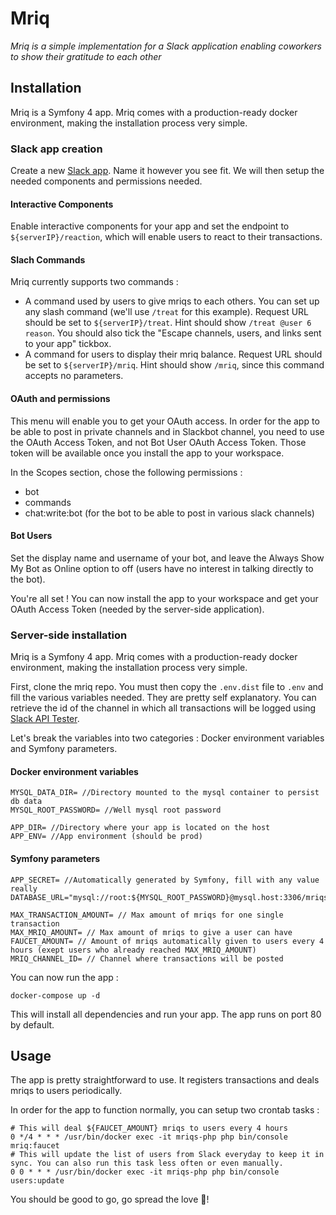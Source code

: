 # Mriq

_Mriq is a simple implementation for a Slack application enabling coworkers to show their gratitude to each other_

## Installation

Mriq is a Symfony 4 app. Mriq comes with a production-ready docker environment, making the installation process very simple.

### Slack app creation

Create a new [Slack app](https://api.slack.com/apps). Name it however you see fit. We will then setup the needed components and permissions needed.

#### Interactive Components
Enable interactive components for your app and set the endpoint to `${serverIP}/reaction`, which will enable users to react to their transactions.

#### Slach Commands
Mriq currently supports two commands : 
- A command used by users to give mriqs to each others. You can set up any slash command (we'll use `/treat` for this example). Request URL should be set to `${serverIP}/treat`. Hint should show `/treat @user 6 reason`. You should also tick the "Escape channels, users, and links sent to your app" tickbox.
- A command for users to display their mriq balance. Request URL should be set to `${serverIP}/mriq`. Hint should show `/mriq`, since this command accepts no parameters.

#### OAuth and permissions 

This menu will enable you to get your OAuth access. In order for the app to be able to post in private channels and in Slackbot channel, you need to use the OAuth Access Token, and not Bot User OAuth Access Token. Those token will be available once you install the app to your workspace.

In the Scopes section, chose the following permissions :
- bot
- commands
- chat:write:bot (for the bot to be able to post in various slack channels)

#### Bot Users
Set the display name and username of your bot, and leave the Always Show My Bot as Online option to off (users have no interest in talking directly to the bot).

You're all set ! You can now install the app to your workspace and get your OAuth Access Token (needed by the server-side application).

### Server-side installation

Mriq is a Symfony 4 app. Mriq comes with a production-ready docker environment, making the installation process very simple.

First, clone the mriq repo. You must then copy the `.env.dist` file to `.env` and fill the various variables needed. They are pretty self explanatory. You can retrieve the id of the channel in which all transactions will be logged using [Slack API Tester](https://api.slack.com/methods/channels.list/test).

Let's break the variables into two categories : Docker environment variables and Symfony parameters.

#### Docker environment variables 

```
MYSQL_DATA_DIR= //Directory mounted to the mysql container to persist db data
MYSQL_ROOT_PASSWORD= //Well mysql root password 

APP_DIR= //Directory where your app is located on the host
APP_ENV= //App environment (should be prod)
```

#### Symfony parameters

```
APP_SECRET= //Automatically generated by Symfony, fill with any value really
DATABASE_URL="mysql://root:${MYSQL_ROOT_PASSWORD}@mysql.host:3306/mriqs"

MAX_TRANSACTION_AMOUNT= // Max amount of mriqs for one single transaction
MAX_MRIQ_AMOUNT= // Max amount of mriqs to give a user can have
FAUCET_AMOUNT= // Amount of mriqs automatically given to users every 4 hours (exept users who already reached MAX_MRIQ_AMOUNT)
MRIQ_CHANNEL_ID= // Channel where transactions will be posted
```

You can now run the app :
```
docker-compose up -d
```
This will install all dependencies and run your app. The app runs on port 80 by default.

## Usage

The app is pretty straightforward to use. It registers transactions and deals mriqs to users periodically.

In order for the app to function normally, you can setup two crontab tasks : 
```
# This will deal ${FAUCET_AMOUNT} mriqs to users every 4 hours
0 */4 * * * /usr/bin/docker exec -it mriqs-php php bin/console mriq:faucet
# This will update the list of users from Slack everyday to keep it in sync. You can also run this task less often or even manually.
0 0 * * * /usr/bin/docker exec -it mriqs-php php bin/console users:update
```

You should be good to go, go spread the love 💌!